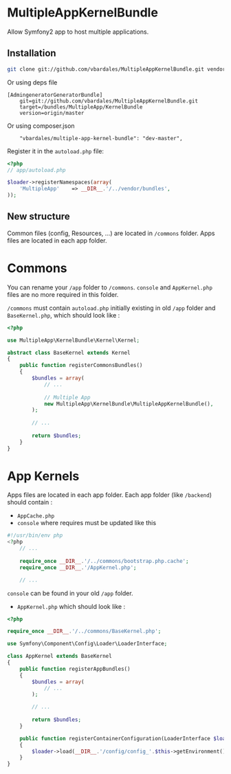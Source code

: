 MultipleAppKernelBundle
=======================

Allow Symfony2 app to host multiple applications.

## Installation

``` bash
git clone git://github.com/vbardales/MultipleAppKernelBundle.git vendor/bundles/MultipleApp/KernelBundle
```

Or using deps file

```
[AdmingeneratorGeneratorBundle]
    git=git://github.com/vbardales/MultipleAppKernelBundle.git
    target=/bundles/MultipleApp/KernelBundle
    version=origin/master
```

Or using composer.json

```
    "vbardales/multiple-app-kernel-bundle": "dev-master",
```

Register it in the `autoload.php` file:

``` php
<?php
// app/autoload.php

$loader->registerNamespaces(array(
    'MultipleApp'    => __DIR__.'/../vendor/bundles',
));
```

## New structure

Common files (config, Resources, ...) are located in `/commons` folder. Apps files are located in each app folder.

# Commons

You can rename your `/app` folder to `/commons`. `console` and `AppKernel.php` files are no more required in this folder.

`/commons` must contain `autoload.php` initially existing in old `/app` folder and `BaseKernel.php`, which should look like :

``` php
<?php

use MultipleApp\KernelBundle\Kernel\Kernel;

abstract class BaseKernel extends Kernel
{
    public function registerCommonsBundles()
    {
        $bundles = array(
            // ...
            
            // Multiple App
            new MultipleApp\KernelBundle\MultipleAppKernelBundle(),
        );
        
        // ...
        
        return $bundles;
    }
}
```

# App Kernels

Apps files are located in each app folder. Each app folder (like `/backend`) should contain :
- `AppCache.php`
- `console` where requires must be updated like this

``` php
#!/usr/bin/env php
<?php
    // ...
    
    require_once __DIR__.'/../commons/bootstrap.php.cache';
    require_once __DIR__.'/AppKernel.php';

    // ...
```

`console` can be found in your old `/app` folder.

- `AppKernel.php` which should look like :

``` php
<?php

require_once __DIR__.'/../commons/BaseKernel.php';

use Symfony\Component\Config\Loader\LoaderInterface;

class AppKernel extends BaseKernel
{
    public function registerAppBundles()
    {
        $bundles = array(
            // ...
        );

        // ...
        
        return $bundles;
    }

    public function registerContainerConfiguration(LoaderInterface $loader)
    {
        $loader->load(__DIR__.'/config/config_'.$this->getEnvironment().'.yml');
    }
}

```
